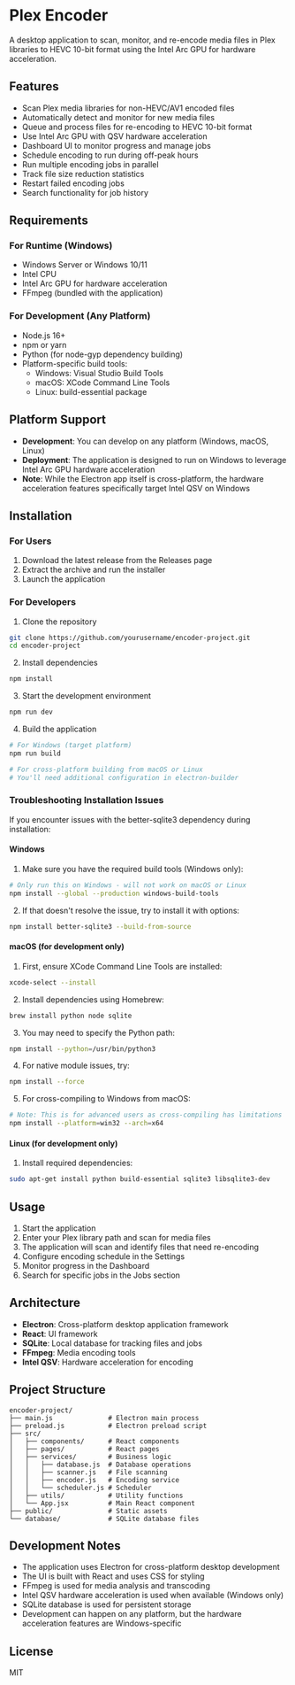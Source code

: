 # Plex Encoder

A desktop application to scan, monitor, and re-encode media files in Plex libraries to HEVC 10-bit format using the Intel Arc GPU for hardware acceleration.

## Features

- Scan Plex media libraries for non-HEVC/AV1 encoded files
- Automatically detect and monitor for new media files
- Queue and process files for re-encoding to HEVC 10-bit format
- Use Intel Arc GPU with QSV hardware acceleration
- Dashboard UI to monitor progress and manage jobs
- Schedule encoding to run during off-peak hours
- Run multiple encoding jobs in parallel
- Track file size reduction statistics
- Restart failed encoding jobs
- Search functionality for job history

## Requirements

### For Runtime (Windows)
- Windows Server or Windows 10/11
- Intel CPU
- Intel Arc GPU for hardware acceleration
- FFmpeg (bundled with the application)

### For Development (Any Platform)
- Node.js 16+ 
- npm or yarn
- Python (for node-gyp dependency building)
- Platform-specific build tools:
  - Windows: Visual Studio Build Tools
  - macOS: XCode Command Line Tools
  - Linux: build-essential package

## Platform Support

- **Development**: You can develop on any platform (Windows, macOS, Linux)
- **Deployment**: The application is designed to run on Windows to leverage Intel Arc GPU hardware acceleration
- **Note**: While the Electron app itself is cross-platform, the hardware acceleration features specifically target Intel QSV on Windows

## Installation

### For Users

1. Download the latest release from the Releases page
2. Extract the archive and run the installer
3. Launch the application

### For Developers

1. Clone the repository
```bash
git clone https://github.com/yourusername/encoder-project.git
cd encoder-project
```

2. Install dependencies
```bash
npm install
```

3. Start the development environment
```bash
npm run dev
```

4. Build the application
```bash
# For Windows (target platform)
npm run build

# For cross-platform building from macOS or Linux
# You'll need additional configuration in electron-builder
```

### Troubleshooting Installation Issues

If you encounter issues with the better-sqlite3 dependency during installation:

#### Windows

1. Make sure you have the required build tools (Windows only):
```bash
# Only run this on Windows - will not work on macOS or Linux
npm install --global --production windows-build-tools
```

2. If that doesn't resolve the issue, try to install it with options:
```bash
npm install better-sqlite3 --build-from-source
```

#### macOS (for development only)

1. First, ensure XCode Command Line Tools are installed:
```bash
xcode-select --install
```

2. Install dependencies using Homebrew:
```bash
brew install python node sqlite
```

3. You may need to specify the Python path:
```bash
npm install --python=/usr/bin/python3
```

4. For native module issues, try:
```bash
npm install --force
```

5. For cross-compiling to Windows from macOS:
```bash
# Note: This is for advanced users as cross-compiling has limitations
npm install --platform=win32 --arch=x64
```

#### Linux (for development only)

1. Install required dependencies:
```bash
sudo apt-get install python build-essential sqlite3 libsqlite3-dev
```

## Usage

1. Start the application
2. Enter your Plex library path and scan for media files
3. The application will scan and identify files that need re-encoding
4. Configure encoding schedule in the Settings
5. Monitor progress in the Dashboard
6. Search for specific jobs in the Jobs section

## Architecture

- **Electron**: Cross-platform desktop application framework
- **React**: UI framework
- **SQLite**: Local database for tracking files and jobs
- **FFmpeg**: Media encoding tools
- **Intel QSV**: Hardware acceleration for encoding

## Project Structure

```
encoder-project/
├── main.js              # Electron main process
├── preload.js           # Electron preload script
├── src/
│   ├── components/      # React components
│   ├── pages/           # React pages
│   ├── services/        # Business logic
│   │   ├── database.js  # Database operations
│   │   ├── scanner.js   # File scanning
│   │   ├── encoder.js   # Encoding service
│   │   └── scheduler.js # Scheduler
│   ├── utils/           # Utility functions
│   └── App.jsx          # Main React component
├── public/              # Static assets
└── database/            # SQLite database files
```

## Development Notes

- The application uses Electron for cross-platform desktop development
- The UI is built with React and uses CSS for styling
- FFmpeg is used for media analysis and transcoding
- Intel QSV hardware acceleration is used when available (Windows only)
- SQLite database is used for persistent storage
- Development can happen on any platform, but the hardware acceleration features are Windows-specific

## License

MIT 